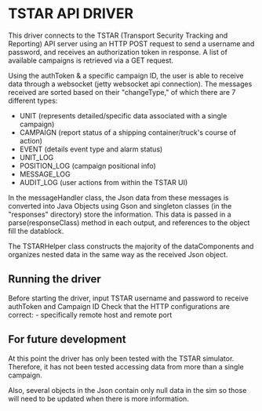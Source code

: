 # **TSTAR API DRIVER**

This driver connects to the TSTAR (Transport Security Tracking and Reporting) API server using an HTTP POST request to 
send a username and password, and receives an authorization token in response. A list of available campaigns is 
retrieved via a GET request.  

Using the authToken & a specific campaign ID, the user is able to receive data through a websocket (jetty 
websocket api connection). The messages received are sorted based on their "changeType," of which there are 7 
different types:

- UNIT (represents detailed/specific data associated with a single campaign)
- CAMPAIGN (report status of a shipping container/truck's course of action)
- EVENT (details event type and alarm status)
- UNIT_LOG
- POSITION_LOG (campaign positional info)
- MESSAGE_LOG 
- AUDIT_LOG (user actions from within the TSTAR UI)

In the messageHandler class, the Json data from these messages is converted into Java Objects using Gson and singleton 
classes (in the "responses" directory) store the information. This data is passed in a parse(responseClass) method in 
each output, and references to the object fill the datablock. 

The TSTARHelper class constructs the majority of the dataComponents and organizes nested data in the same way as the 
received Json object. 


## Running the driver 
Before starting the driver, input TSTAR username and password to receive authToken and Campaign ID
Check that the HTTP configurations are correct: 
    - specifically remote host and remote port


## For future development
At this point the driver has only been tested with the TSTAR simulator. Therefore, it has not been tested accessing 
data from more than a single campaign. 

Also, several objects in the Json contain only null data in the sim so those will need to be updated when there 
is more information. 

